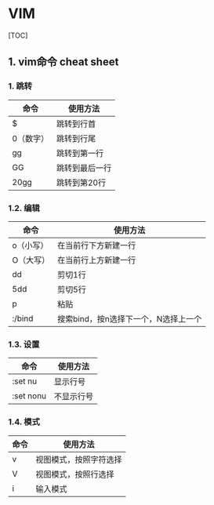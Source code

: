 # VIM
[TOC]

## 1. vim命令 cheat sheet
### 1. 跳转
| 命令 | 使用方法 |
| --- | --- |
| $ | 跳转到行首 |
| 0（数字） | 跳转到行尾 |
| gg | 跳转到第一行 |
| GG | 跳转到最后一行 |
| 20gg | 跳转到第20行 |

### 1.2. 编辑
| 命令 | 使用方法 |
| --- | --- |
| o（小写） | 在当前行下方新建一行 |
| O（大写） | 在当前行上方新建一行 |
| dd | 剪切1行 |
| 5dd | 剪切5行 |
| p | 粘贴 |
| :/bind | 搜索bind，按n选择下一个，N选择上一个 |

### 1.3. 设置
| 命令 | 使用方法 |
| --- | --- |
| :set nu | 显示行号 |
| :set nonu | 不显示行号 |

### 1.4. 模式
| 命令 | 使用方法 |
| --- | --- |
| v | 视图模式，按照字符选择 |
| V | 视图模式，按照行选择 |
| i | 输入模式 |

